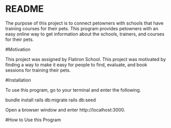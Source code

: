 # README

The purpose of this project is to connect petowners with schools that have training courses for their pets. This program provides petowners with an easy online way to get information about the schools, trainers, and courses for their pets.

#Motivation

This project was assigned by Flatiron School. This project was motivated by finding a way to make it easy for people to find, evaluate, and book sessions for training their pets.

#Installation

To use this program, go to your terminal and enter the following.

bundle install 
rails db:migrate 
rails db:seed

Open a browser window and enter http://localhost:3000.

#How to Use this Program

